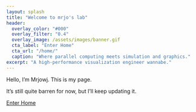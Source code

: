 ```yaml
---
layout: splash
title: "Welcome to mrjo's lab"
header:
  overlay_color: "#000"
  overlay_filter: "0.4"
  overlay_image: /assets/images/banner.gif 
  cta_label: "Enter Home"
  cta_url: "/home/"
  caption: "Where parallel computing meets simulation and graphics."
excerpt: "A high-performance visualization engineer wannabe."
---
```


Hello, I’m Mrjowj. This is my page.

It’s still quite barren for now, but I’ll keep updating it.

<a href="/home/" class="btn btn--primary">Enter Home</a>
